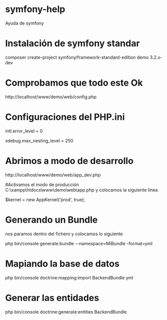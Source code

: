 # symfony-help
Ayuda de symfony

# Instalación de symfony standar
composer create-project symfony/framework-standard-edition demo 3.2.x-dev

# Comprobamos que todo este Ok
http://localhost/www/demo/web/config.php

# Configuraciones del PHP.ini
intl.error_level = 0

xdebug.max_nesting_level = 250

# Abrimos a modo de desarrollo
http://localhost/www/demo/web/app_dev.php


#Activamos el modo de producción
C:\xampp\htdocs\www\demo\web\app.php y colocamos la siguiente linea

$kernel = new AppKernel('prod', true);


# Generando un Bundle
nos paramos dentro del fichero y colocamos lo siguiente

php bin/console generate:bundle --namespace=MiBundle -format=yml

# Mapiando la base de datos
php bin/console doctrine:mapping:import BackendBundle yml

# Generar las entidades
php bin/console doctrine:generate:entities BackendBundle


